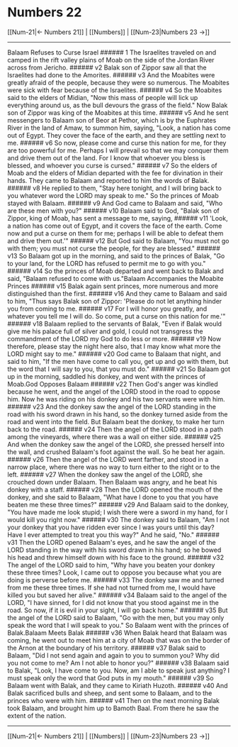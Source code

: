 # Numbers 22

[[Num-21|← Numbers 21]] | [[Numbers]] | [[Num-23|Numbers 23 →]]
***

Balaam Refuses to Curse Israel ###### 1 The Israelites traveled on and camped in the rift valley plains of Moab on the side of the Jordan River across from Jericho. ###### v2 Balak son of Zippor saw all that the Israelites had done to the Amorites. ###### v3 And the Moabites were greatly afraid of the people, because they were so numerous. The Moabites were sick with fear because of the Israelites. ###### v4 So the Moabites said to the elders of Midian, "Now this mass of people will lick up everything around us, as the bull devours the grass of the field." Now Balak son of Zippor was king of the Moabites at this time. ###### v5 And he sent messengers to Balaam son of Beor at Pethor, which is by the Euphrates River in the land of Amaw, to summon him, saying, "Look, a nation has come out of Egypt. They cover the face of the earth, and they are settling next to me. ###### v6 So now, please come and curse this nation for me, for they are too powerful for me. Perhaps I will prevail so that we may conquer them and drive them out of the land. For I know that whoever you bless is blessed, and whoever you curse is cursed." ###### v7 So the elders of Moab and the elders of Midian departed with the fee for divination in their hands. They came to Balaam and reported to him the words of Balak. ###### v8 He replied to them, "Stay here tonight, and I will bring back to you whatever word the LORD may speak to me." So the princes of Moab stayed with Balaam. ###### v9 And God came to Balaam and said, "Who are these men with you?" ###### v10 Balaam said to God, "Balak son of Zippor, king of Moab, has sent a message to me, saying, ###### v11 'Look, a nation has come out of Egypt, and it covers the face of the earth. Come now and put a curse on them for me; perhaps I will be able to defeat them and drive them out.'" ###### v12 But God said to Balaam, "You must not go with them; you must not curse the people, for they are blessed." ###### v13 So Balaam got up in the morning, and said to the princes of Balak, "Go to your land, for the LORD has refused to permit me to go with you." ###### v14 So the princes of Moab departed and went back to Balak and said, "Balaam refused to come with us."Balaam Accompanies the Moabite Princes ###### v15 Balak again sent princes, more numerous and more distinguished than the first. ###### v16 And they came to Balaam and said to him, "Thus says Balak son of Zippor: 'Please do not let anything hinder you from coming to me. ###### v17 For I will honor you greatly, and whatever you tell me I will do. So come, put a curse on this nation for me.'" ###### v18 Balaam replied to the servants of Balak, "Even if Balak would give me his palace full of silver and gold, I could not transgress the commandment of the LORD my God to do less or more. ###### v19 Now therefore, please stay the night here also, that I may know what more the LORD might say to me." ###### v20 God came to Balaam that night, and said to him, "If the men have come to call you, get up and go with them, but the word that I will say to you, that you must do." ###### v21 So Balaam got up in the morning, saddled his donkey, and went with the princes of Moab.God Opposes Balaam ###### v22 Then God's anger was kindled because he went, and the angel of the LORD stood in the road to oppose him. Now he was riding on his donkey and his two servants were with him. ###### v23 And the donkey saw the angel of the LORD standing in the road with his sword drawn in his hand, so the donkey turned aside from the road and went into the field. But Balaam beat the donkey, to make her turn back to the road. ###### v24 Then the angel of the LORD stood in a path among the vineyards, where there was a wall on either side. ###### v25 And when the donkey saw the angel of the LORD, she pressed herself into the wall, and crushed Balaam's foot against the wall. So he beat her again. ###### v26 Then the angel of the LORD went farther, and stood in a narrow place, where there was no way to turn either to the right or to the left. ###### v27 When the donkey saw the angel of the LORD, she crouched down under Balaam. Then Balaam was angry, and he beat his donkey with a staff. ###### v28 Then the LORD opened the mouth of the donkey, and she said to Balaam, "What have I done to you that you have beaten me these three times?" ###### v29 And Balaam said to the donkey, "You have made me look stupid; I wish there were a sword in my hand, for I would kill you right now." ###### v30 The donkey said to Balaam, "Am I not your donkey that you have ridden ever since I was yours until this day? Have I ever attempted to treat you this way?" And he said, "No." ###### v31 Then the LORD opened Balaam's eyes, and he saw the angel of the LORD standing in the way with his sword drawn in his hand; so he bowed his head and threw himself down with his face to the ground. ###### v32 The angel of the LORD said to him, "Why have you beaten your donkey these three times? Look, I came out to oppose you because what you are doing is perverse before me. ###### v33 The donkey saw me and turned from me these three times. If she had not turned from me, I would have killed you but saved her alive." ###### v34 Balaam said to the angel of the LORD, "I have sinned, for I did not know that you stood against me in the road. So now, if it is evil in your sight, I will go back home." ###### v35 But the angel of the LORD said to Balaam, "Go with the men, but you may only speak the word that I will speak to you." So Balaam went with the princes of Balak.Balaam Meets Balak ###### v36 When Balak heard that Balaam was coming, he went out to meet him at a city of Moab that was on the border of the Arnon at the boundary of his territory. ###### v37 Balak said to Balaam, "Did I not send again and again to you to summon you? Why did you not come to me? Am I not able to honor you?" ###### v38 Balaam said to Balak, "Look, I have come to you. Now, am I able to speak just anything? I must speak only the word that God puts in my mouth." ###### v39 So Balaam went with Balak, and they came to Kiriath Huzoth. ###### v40 And Balak sacrificed bulls and sheep, and sent some to Balaam, and to the princes who were with him. ###### v41 Then on the next morning Balak took Balaam, and brought him up to Bamoth Baal. From there he saw the extent of the nation.

***
[[Num-21|← Numbers 21]] | [[Numbers]] | [[Num-23|Numbers 23 →]]
